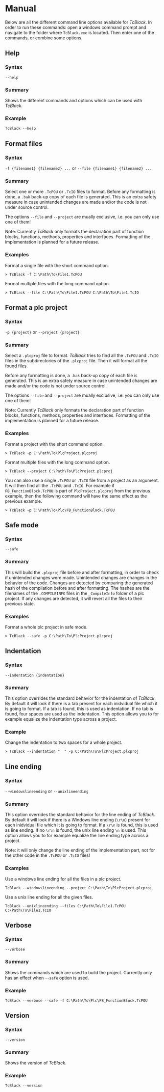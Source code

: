 # Manual

Below are all the different command line options available for _TcBlack_. In order to run these commands: open a windows command prompt and navigate to the folder where `TcBlack.exe` is located. Then enter one of the commands, or combine some options.

## Help

### Syntax

`--help`

### Summary

Shows the different commands and options which can be used with _TcBlack_.

### Example
```
TcBlack --help
```

## Format files 

### Syntax

`-f {filename1} {filename2} ...` or `--file {filename1} {filename2} ...` 

### Summary

Select one or more `.TcPOU` or `.TcIO` files to format. Before any formatting is done, a `.bak` back-up copy of each file is generated. This is an extra safety measure in case unintended changes are made and/or the code is not under source control.

The options `--file` and `--project` are mually exclusive, i.e. you can only use one of them!

Note: Currently _TcBlack_ only formats the declaration part of function blocks, functions, methods, properties and interfaces. Formatting of the implementation is planned for a future release.

### Examples

Format a single file with the short command option.

```
> TcBlack -f C:\Path\To\File1.TcPOU
```

Format multiple files with the long command option.

```
> TcBlack --file C:\Path\To\File1.TcPOU C:\Path\To\File1.TcIO
```

## Format a plc project

### Syntax

`-p {project}` or `--project {project}` 

### Summary

Select a `.plcproj` file to format. _TcBlack_ tries to find all the `.TcPOU` and `.TcIO` files in the subdirectories of the `.plcproj` file. Then it will format all the found files. 

Before any formatting is done, a `.bak` back-up copy of each file is generated. This is an extra safety measure in case unintended changes are made and/or the code is not under source control.

The options `--file` and `--project` are mually exclusive, i.e. you can only use one of them!

Note: Currently _TcBlack_ only formats the declaration part of function blocks, functions, methods, properties and interfaces. Formatting of the implementation is planned for a future release.

### Examples

Format a project with the short command option.

```
> TcBlack -p C:\Path\To\PlcProject.plcproj
```

Format multiple files with the long command option.

```
> TcBlack --project C:\Path\To\PlcProject.plcproj
```

You can also use a single `.TcPOU` or `.TcIO` file from a project as an argument. It will then find all the  `.TcPOU` and `.TcIO`. For example if `FB_FunctionBlock.TcPOU` is part of `PlcProject.plcproj` from the previous example, then the following command will have the same effect as the previous example.

```
> TcBlack -p C:\Path\To\Plc\FB_FunctionBlock.TcPOU
```

## Safe mode

### Syntax

`--safe`

### Summary

This will build the `.plcproj` file before and after formatting, in order to check if unintended changes were made. Unintended changes are changes in the behavior of the code. Changes are detected by comparing the generated hash of the compilation before and after formatting. The hashes are the filenames of the `.COMPILEINFO` files in the `_CompileInfo` folder of a plc project. If any changes are detected, it will revert all the files to their previous state.

### Examples

Format a whole plc project in safe mode.

```
> TcBlack --safe -p C:\Path\To\PlcProject.plcproj
```

## Indentation

### Syntax

`--indentation {indentation}`

### Summary

This option overrides the standard behavior for the indentation of _TcBlack_. By default it will look if there is a tab present for each inidvidual file which it is going to format. If a tab is found, this is used as indentation. If no tab is found, four spaces are used as the indentation. This option allows you to for example equalize the indentation type across a project.

### Example

Change the indentation to two spaces for a whole project.

```
> TcBlack --indentation "  " -p C:\Path\To\PlcProject.plcproj
```

## Line ending

### Syntax

`--windowslineending` or `--unixlineending`

### Summary

This option overrides the standard behavior for the line ending of _TcBlack_. By default it will look if there is a Windows line ending (`\r\n`) present for each inidvidual file which it is going to format. If a `\r\n` is found, this is used as line ending. If no `\r\n` is found, the unix line ending `\n` is used. This option allows you to for example equalize the line ending type across a project.

Note: it will only change the line ending of the implementation part, not for the other code in the  `.TcPOU` or `.TcIO` files!

### Examples

Use a windows line ending for all the files in a plc project.

```
TcBlack --windowslineending --project C:\Path\To\PlcProject.plcproj
```

Use a unix line ending for all the given files.

```
TcBlack --unixlineending --files C:\Path\To\File1.TcPOU C:\Path\To\File1.TcIO
```

## Verbose

### Syntax

`--verbose`

### Summary

Shows the commands which are used to build the project. Currently only has an effect when `--safe` option is used.

### Example

```
TcBlack --verbose --safe -f C:\Path\To\Plc\FB_FunctionBlock.TcPOU
```
## Version

### Syntax

`--version`

### Summary

Shows the version of _TcBlack_.

### Example
```
TcBlack --version
```